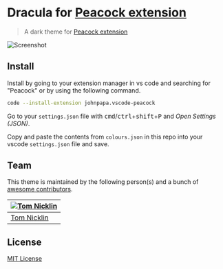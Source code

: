 # Dracula for [Peacock extension](https://marketplace.visualstudio.com/items?itemName=johnpapa.vscode-peacock)

> A dark theme for [Peacock extension](https://marketplace.visualstudio.com/items?itemName=johnpapa.vscode-peacock)

![Screenshot](https://imgur.com/22yyeHi)

## Install

Install by going to your extension manager in vs code and searching for "Peacock" or by using the following command.

```bash
code --install-extension johnpapa.vscode-peacock
```

Go to your `settings.json` file with <kbd>cmd</kbd>/<kbd>ctrl</kbd>+<kbd>shift</kbd>+<kbd>P</kbd> and _Open Settings (JSON)_.

Copy and paste the contents from `colours.json` in this repo into your vscode `settings.json` file and save.

## Team

This theme is maintained by the following person(s) and a bunch of [awesome contributors](https://github.com/dracula/template/graphs/contributors).

[![Tom Nicklin](https://avatars2.githubusercontent.com/u/4008082?v=3&s=70)](https://github.com/shmink) |
--- | 
[Tom Nicklin](https://github.com/shmink) | 

## License

[MIT License](./LICENSE)